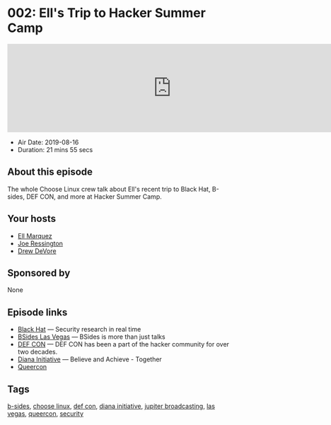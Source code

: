# 002: Ell's Trip to Hacker Summer Camp

<iframe src="https://player.fireside.fm/v2/WTrMvATU+0fgUbBW-?theme=dark" width="740" height="200" frameborder="0" scrolling="no"></iframe>

* Air Date: 2019-08-16
* Duration: 21 mins 55 secs

## About this episode

The whole Choose Linux crew talk about Ell's recent trip to Black Hat, B-sides, DEF CON, and more at Hacker Summer Camp.

## Your hosts
* [Ell Marquez](https://extras.show//hosts/ell)
* [Joe Ressington](https://extras.show//hosts/joe)
* [Drew DeVore](https://extras.show//hosts/drewdevore)

## Sponsored by

None



## Episode links

  * [Black Hat](https://www.blackhat.com/ "Black Hat") — Security research in real time
  * [BSides Las Vegas](https://www.bsideslv.org/ "BSides Las Vegas") — BSides is more than just talks
  * [DEF CON](https://www.defcon.org/ "DEF CON") — DEF CON has been a part of the hacker community for over two decades.
  * [Diana Initiative](https://www.dianainitiative.org/ "Diana Initiative") — Believe and Achieve - Together
  * [Queercon](https://www.queercon.org/ "Queercon")



## Tags

[b-sides](https://extras.show//tags/b-sides), [choose linux](https://extras.show//tags/choose%20linux), [def con](https://extras.show//tags/def%20con), [diana initiative](https://extras.show//tags/diana%20initiative), [jupiter broadcasting](https://extras.show//tags/jupiter%20broadcasting), [las vegas](https://extras.show//tags/las%20vegas), [queercon](https://extras.show//tags/queercon), [security](https://extras.show//tags/security)